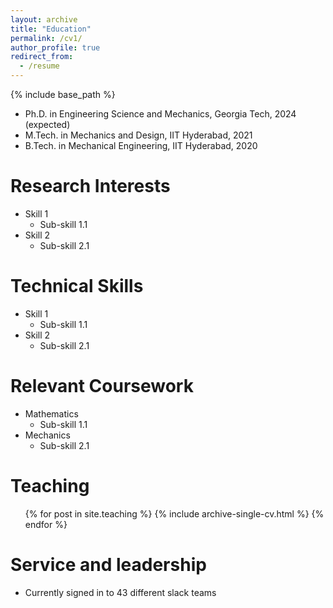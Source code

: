 ```yaml
---
layout: archive
title: "Education"
permalink: /cv1/
author_profile: true
redirect_from:
  - /resume
---
```


{% include base_path %}


* Ph.D. in Engineering Science and Mechanics, Georgia Tech, 2024 (expected)
* M.Tech. in Mechanics and Design, IIT Hyderabad, 2021
* B.Tech. in Mechanical Engineering, IIT Hyderabad, 2020
  
Research Interests
======
* Skill 1
  * Sub-skill 1.1   
* Skill 2
  * Sub-skill 2.1  
  

  
Technical Skills
======
* Skill 1
  * Sub-skill 1.1   
* Skill 2
  * Sub-skill 2.1  
  

Relevant Coursework
======
* Mathematics
  * Sub-skill 1.1   
* Mechanics
  * Sub-skill 2.1  
  
Teaching
======
  <ul>{% for post in site.teaching %}
    {% include archive-single-cv.html %}
  {% endfor %}</ul>
  
Service and leadership
======
* Currently signed in to 43 different slack teams
